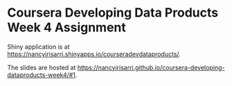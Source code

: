 # Coursera Developing Data Products Week 4 Assignment
Shiny application is at https://nancyirisarri.shinyapps.io/courseradevdataproducts/.

The slides are hosted at https://nancyirisarri.github.io/coursera-developing-dataproducts-week4/#1.
